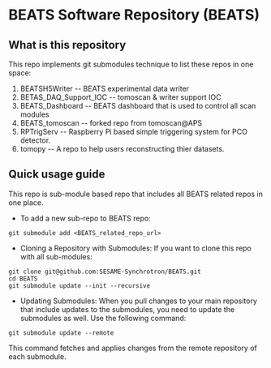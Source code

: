 # BEATS Software Repository (BEATS) #

## What is this repository ##
This repo implements git submodules technique to list these repos in one space: 
1. BEATSH5Writer -- BEATS experimental data writer
2. BETAS_DAQ_Support_IOC -- tomoscan & writer support IOC
3. BEATS_Dashboard -- BEATS dashboard that is used to control all scan modules
4. BEATS_tomoscan -- forked repo from tomoscan@APS
5. RPTrigServ -- Raspberry Pi based simple triggering system for PCO detector.
6. tomopy -- A repo to help users reconstructing thier datasets.

## Quick usage guide ##
This repo is sub-module based repo that includes all BEATS related repos in one place. 

- To add a new sub-repo to BEATS repo: 
``` 
git submodule add <BEATS_related_repo_url>
```
- Cloning a Repository with Submodules:
If you want to clone this repo with all sub-modules: 
```
git clone git@github.com:SESAME-Synchrotron/BEATS.git
cd BEATS
git submodule update --init --recursive
```
- Updating Submodules:
When you pull changes to your main repository that include updates to the submodules, you need to update the submodules as well. Use the following command:
```
git submodule update --remote
```
This command fetches and applies changes from the remote repository of each submodule.
